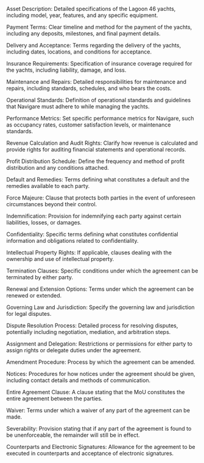 Asset Description: Detailed specifications of the Lagoon 46 yachts, including model, year, features, and any specific equipment.

Payment Terms: Clear timeline and method for the payment of the yachts, including any deposits, milestones, and final payment details.

Delivery and Acceptance: Terms regarding the delivery of the yachts, including dates, locations, and conditions for acceptance.

Insurance Requirements: Specification of insurance coverage required for the yachts, including liability, damage, and loss.

Maintenance and Repairs: Detailed responsibilities for maintenance and repairs, including standards, schedules, and who bears the costs.

Operational Standards: Definition of operational standards and guidelines that Navigare must adhere to while managing the yachts.

Performance Metrics: Set specific performance metrics for Navigare, such as occupancy rates, customer satisfaction levels, or maintenance standards.

Revenue Calculation and Audit Rights: Clarify how revenue is calculated and provide rights for auditing financial statements and operational records.

Profit Distribution Schedule: Define the frequency and method of profit distribution and any conditions attached.

Default and Remedies: Terms defining what constitutes a default and the remedies available to each party.

Force Majeure: Clause that protects both parties in the event of unforeseen circumstances beyond their control.

Indemnification: Provision for indemnifying each party against certain liabilities, losses, or damages.

Confidentiality: Specific terms defining what constitutes confidential information and obligations related to confidentiality.

Intellectual Property Rights: If applicable, clauses dealing with the ownership and use of intellectual property.

Termination Clauses: Specific conditions under which the agreement can be terminated by either party.

Renewal and Extension Options: Terms under which the agreement can be renewed or extended.

Governing Law and Jurisdiction: Specify the governing law and jurisdiction for legal disputes.

Dispute Resolution Process: Detailed process for resolving disputes, potentially including negotiation, mediation, and arbitration steps.

Assignment and Delegation: Restrictions or permissions for either party to assign rights or delegate duties under the agreement.

Amendment Procedure: Process by which the agreement can be amended.

Notices: Procedures for how notices under the agreement should be given, including contact details and methods of communication.

Entire Agreement Clause: A clause stating that the MoU constitutes the entire agreement between the parties.

Waiver: Terms under which a waiver of any part of the agreement can be made.

Severability: Provision stating that if any part of the agreement is found to be unenforceable, the remainder will still be in effect.

Counterparts and Electronic Signatures: Allowance for the agreement to be executed in counterparts and acceptance of electronic signatures.